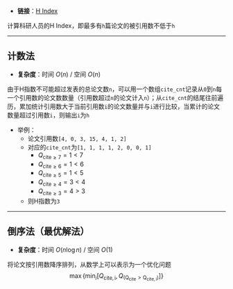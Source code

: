 + **链接**：[H Index](https://leetcode.com/problems/h-index/description/?envType=study-plan-v2&envId=top-interview-150)

计算科研人员的H Index，即最多有`h`篇论文的被引用数不低于`h`

---
## 计数法

+ **复杂度**：时间 $O(n)$ / 空间 $O(n)$

由于H指数不可能超过发表的总论文数`n`，可以用一个数组`cite_cnt`记录从`0`到`n`每一个引用数的论文数数量（引用数超过`n`的论文计入`n`）；从`cite_cnt`的结尾往前遍历，累加统计引用数大于当前引用数`i`的论文数量并与`i`进行比较，当累计的论文数量超过引用数`i`，则输出`i`为`h`

+ 举例：
	+ 论文引用数`[4, 0, 3, 15, 4, 1, 2]`
	+ 对应的`cite_cnt`为`[1, 1, 1, 1, 2, 0, 0, 1]`
		+ $Q_\mathrm{{cite}\geq7}=1<7$
		+ $Q_\mathrm{{cite}\geq6}=1<6$
		+ $Q_\mathrm{{cite}\geq5}=1<5$
		+ $Q_\mathrm{{cite}\geq4}=3<4$
		+ $Q_\mathrm{{cite}\geq3}=4>3$
	+ 则H指数为`3`


---
## 倒序法（最优解法）

+ **复杂度**：时间 $O(n\log n)$ / 空间 $O(1)$

将论文按引用数降序排列，从数学上可以表示为一个优化问题
$$\max\{\min_i [Q_\mathrm{cite,i}, Q_\mathrm{(Q_\mathrm{cite}>Q_\mathrm{cite,i})}]\}$$

